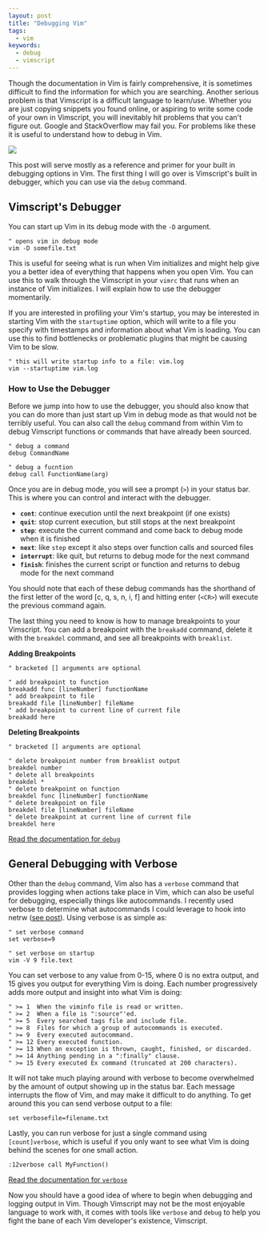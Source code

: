 ```yaml
---
layout: post
title: "Debugging Vim"
tags:
  - vim
keywords:
  - debug
  - vimscript
---
```


Though the documentation in Vim is fairly comprehensive, it is sometimes difficult to find the information for which you are searching. Another serious problem is that Vimscript is a difficult language to learn/use. Whether you are just copying snippets you found online, or aspiring to write some code of your own in Vimscript, you will inevitably hit problems that you can't figure out. Google and StackOverflow may fail you. For problems like these it is useful to understand how to debug in Vim.

<img src="http://imgs.xkcd.com/comics/wisdom_of_the_ancients.png" class="jl-Image">

<!--more-->

This post will serve mostly as a reference and primer for your built in debugging options in Vim. The first thing I will go over is Vimscript's built in debugger, which you can use via the `debug` command.

## Vimscript's Debugger

You can start up Vim in its debug mode with the `-D` argument.

```vimscript
" opens vim in debug mode
vim -D somefile.txt
```

This is useful for seeing what is run when Vim initializes and might help give you a better idea of everything that happens when you open Vim. You can use this to walk through the Vimscript in your `vimrc` that runs when an instance of Vim initializes. I will explain how to use the debugger momentarily.

If you are interested in profiling your Vim's startup, you may be interested in starting Vim with the `startuptime` option, which will write to a file you specify with timestamps and information about what Vim is loading. You can use this to find bottlenecks or problematic plugins that might be causing Vim to be slow.

```vimscript
" this will write startup info to a file: vim.log
vim --startuptime vim.log
```

### How to Use the Debugger

Before we jump into how to use the debugger, you should also know that you can do more than just start up Vim in debug mode as that would not be terribly useful. You can also call the `debug` command from within Vim to debug Vimscript functions or commands that have already been sourced.

```vimscript
" debug a command
debug CommandName

" debug a fucntion
debug call FunctionName(arg)
```

Once you are in debug mode, you will see a prompt (`>`) in your status bar. This is where you can control and interact with the debugger.

- **`cont`**: continue execution until the next breakpoint (if one exists)
- **`quit`**: stop current execution, but still stops at the next breakpoint
- **`step`**: execute the current command and come back to debug mode when it is finished
- **`next`**: like `step` except it also steps over function calls and sourced files
- **`interrupt`**: like quit, but returns to debug mode for the next command
- **`finish`**: finishes the current script or function and returns to debug mode for the next command

You should note that each of these debug commands has the shorthand of the first letter of the word [c, q, s, n, i, f] and hitting enter (`<CR>`) will execute the previous command again.

The last thing you need to know is how to manage breakpoints to your Vimscript. You can add a breakpoint with the `breakadd` command, delete it with the `breakdel` command, and see all breakpoints with `breaklist`.

**Adding Breakpoints**

```vimscript
" bracketed [] arguments are optional

" add breakpoint to function
breakadd func [lineNumber] functionName
" add breakpoint to file
breakadd file [lineNumber] fileName
" add breakpoint to current line of current file
breakadd here
```

**Deleting Breakpoints**

```vimscript
" bracketed [] arguments are optional

" delete breakpoint number from breaklist output
breakdel number
" delete all breakpoints
breakdel *
" delete breakpoint on function
breakdel func [lineNumber] functionName
" delete breakpoint on file
breakdel file [lineNumber] fileName
" delete breakpoint at current line of current file
breakdel here
```

[Read the documentation for `debug`](http://vimdoc.sourceforge.net/htmldoc/repeat.html#:debug)

## General Debugging with Verbose

Other than the `debug` command, Vim also has a `verbose` command that provides logging when actions take place in Vim, which can also be useful for debugging, especially things like autocommands. I recently used verbose to determine what autocommands I could leverage to hook into netrw ([see post](/2014/09/04/sane-vim-working-directories/)). Using verbose is as simple as:

```vimscript
" set verbose command
set verbose=9

" set verbose on startup
vim -V 9 file.text
```

You can set verbose to any value from 0-15, where 0 is no extra output, and 15 gives you output for everything Vim is doing. Each number progressively adds more output and insight into what Vim is doing:

```vimscript
" >= 1	When the viminfo file is read or written.
" >= 2	When a file is ":source"'ed.
" >= 5	Every searched tags file and include file.
" >= 8	Files for which a group of autocommands is executed.
" >= 9	Every executed autocommand.
" >= 12	Every executed function.
" >= 13	When an exception is thrown, caught, finished, or discarded.
" >= 14	Anything pending in a ":finally" clause.
" >= 15	Every executed Ex command (truncated at 200 characters).
```

It will not take much playing around with verbose to become overwhelmed by the amount of output showing up in the status bar. Each message interrupts the flow of Vim, and may make it difficult to do anything. To get around this you can send verbose output to a file:

```vimscript
set verbosefile=filename.txt
```

Lastly, you can run verbose for just a single command using `[count]verbose`, which is useful if you only want to see what Vim is doing behind the scenes for one small action.

```vimscript
:12verbose call MyFunction()
```

[Read the documentation for `verbose`](http://vimdoc.sourceforge.net/htmldoc/options.html#'verbose')

Now you should have a good idea of where to begin when debugging and logging output in Vim. Though Vimscript may not be the most enjoyable language to work with, it comes with tools like `verbose` and `debug` to help you fight the bane of each Vim developer's existence, Vimscript.
